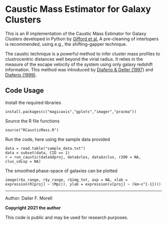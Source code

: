 # Caustic Mass Estimator for Galaxy Clusters 
This is an R implementation of the Caustic Mass Estimator for Galaxy Clusters developed in Python by [Gifford et al.](https://github.com/giffordw/CausticMass)
A pre-cleaning of interlopers is recommended, using e.g., the shifting-gapper technique.

The caustic technique is a powerful method to infer cluster mass profiles to clustrocentric distances well beyond the virial radius. It relies in the measure of the escape velocity of the system using only galaxy redshift information. This method was introduced by [Diaferio & Geller (1997)](https://arxiv.org/abs/astro-ph/9701034) and [Diaferio (1999)](http://arxiv.org/abs/astro-ph/9906331).

Code Usage
----------
Install the required libraries
```
install.packages(c("magicaxis","gplots","imager","pracma"))
```
Source the R file functions
```
source("RCausticMass.R")
```
Run the code, here using the sample data provided
```
data = read.table("sample_data.txt")
data = subset(data, CID == 1)
r = run_caustic(data$dproj, data$vlos, data$zclus, r200 = NA, clus_vdisp = NA)
```
The smoothed phase-space of galaxies can be plotted
```
image(r$x_range, r$y_range, r$img_tot, asp = NA, xlab = expression(R[proj] ~ (Mpc)), ylab = expression(v[proj] ~ (km~s^{-1})))
```
----------
Author: Dailer F. Morell

**Copyright 2021 the author**

This code is public and may be used for research purposes.
